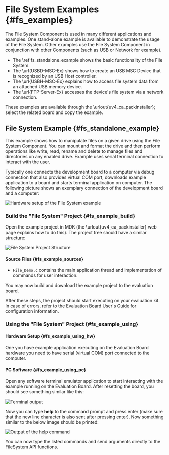 # File System Examples {#fs_examples}

The File System Component is used in many different applications and examples. One stand-alone example is available to demonstrate
the usage of the File System. Other examples use the File System Component in conjunction with other Components (such as USB or
Network for example).
- The \ref fs_standalone_example shows the basic functionality of the File System.
- The \url{USBD-MSC-Ex} shows how to
  create an USB MSC Device that is recognized by an USB Host controller.
- The \url{USBH-MSC-Ex} explains how to access file system data from an attached USB memory device.
- The \url{FTP-Server-Ex} accesses the device's file system via a network connection.

These examples are available through the \urlout{uv4_ca_packinstaller}; select the related board and copy the example.

## File System Example {#fs_standalone_example}

This example shows how to manipulate files on a given drive using the File System Component. You can mount and format the drive
and then perform operations like write, read, rename and delete to manage files and directories on any enabled drive. Example
uses serial terminal connection to interact with the user.

Typically one connects the development board to a computer via debug connection that also provides virtual COM port, downloads
example application to a board and starts terminal application on computer. The following picture shows an exemplary connection
of the development board and a computer:

![Hardware setup of the File System example](fs_setup.png)

### Build the "File System" Project {#fs_example_build}

Open the example project in MDK (the \urlout{uv4_ca_packinstaller} web page explains how to do this). The project tree should have
a similar structure:

![File System Project Structure](fs_proj_structure.png)

#### Source Files {#fs_example_sources}

- `File_Demo.c` contains the main application thread and implementation of commands for user interaction.

You may now build and download the example project to the evaluation board.

After these steps, the project should start executing on your evaluation kit. In case of errors, refer to the Evaluation Board
User's Guide for configuration information.

### Using the "File System" Project {#fs_example_using}

#### Hardware Setup {#fs_example_using_hw}

One you have example application executing on the Evaluation Board hardware you need to have serial (virtual COM) port
connected to the computer.

#### PC Software {#fs_example_using_pc}

Open any software terminal emulator application to start interacting with the example running on the Evaluation Board.
After resetting the board, you should see something similar like this:

![Terminal output](fs_example_intro.png)

Now you can type **help** to the command prompt and press enter (make sure that the new line character is also sent after
pressing enter). Now something similar to the below image should be printed:

![Output of the help command](fs_example_help.png)

You can now type the listed commands and send arguments directly to the FileSystem API functions.

